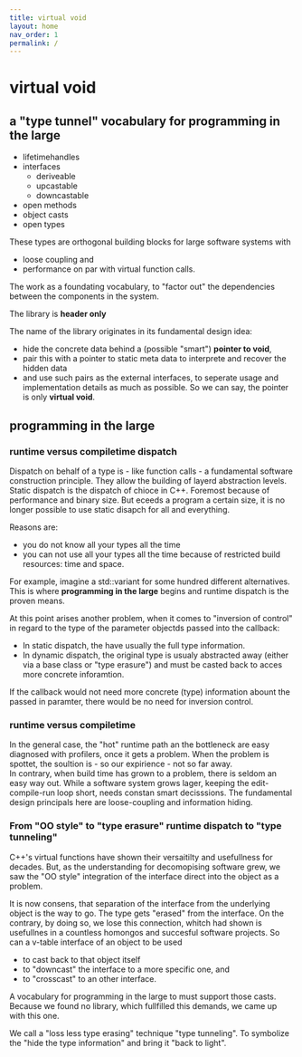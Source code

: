 ```yaml
---
title: virtual void
layout: home
nav_order: 1
permalink: /
---
```


# virtual void

## a "type tunnel" vocabulary for programming in the large
- lifetimehandles
- interfaces
  - deriveable
  - upcastable
  - downcastable
- open methods
- object casts
- open types


These types are orthogonal building blocks for large software systems with 
- loose coupling and
- performance on par with virtual function calls.

The work as a foundating vocabulary, to "factor out" the dependencies between the components in the system.  

The library is **header only** 

The name of the library originates in its fundamental design idea:
- hide the concrete data behind a (possible "smart") **pointer to void**,
- pair this with a pointer to static meta data to interprete and recover the hidden data
- and use such pairs as the external interfaces, to seperate usage and implementation details as much as possible. So we can say, the pointer is only **virtual void**. 

## programming in the large

### runtime versus compiletime dispatch

Dispatch on behalf of a type is - like function calls - a fundamental software construction principle. 
They allow the building of layerd abstraction levels.
Static dispatch is the dispatch of chioce in C++. Foremost because of performance and binary size.
But eceeds a program a certain size, it is no longer possible to use static disapch for all and everything. 

Reasons are:
- you do not know all your types all the time
- you can not use all your types all the time because of restricted build resources: time and space.

For example, imagine a std::variant for some hundred different alternatives.
This is where **programming in the large** begins and runtime dispatch is the proven means.

At this point arises another problem, when it comes to "inversion of control" in regard to the type of the parameter objectds passed into the callback:
- In static dispatch, the have usually the full type information.
- In dynamic dispatch, the original type is usualy abstracted away (either via a base class or "type erasure") and must be casted back to acces more concrete inforamtion.

If the callback would not need more concrete (type) information abount the passed in paramter, there would be no need for inversion control.

### runtime versus compiletime 

In the general case, the "hot" runtime path an the bottleneck are easy diagnosed with profilers, once it gets a problem.
When the problem is spottet, the soultion is - so our expirience - not so far away.  
In contrary, when build time has grown to a problem, there is seldom an easy way out. 
While a software system grows lager, keeping the edit-compile-run loop short, needs constan smart decisssions.
The fundamental design principals here are loose-coupling and information hiding.

### From "OO style" to "type erasure" runtime dispatch to "type tunneling"

C++'s virtual functions have shown their versaitilty and usefullness for decades.
But, as the understanding for decomopising software grew, we saw the "OO style" integration of the interface direct into the object as a problem.

It is now consens, that separation of the interface from the underlying object is the way to go. The type gets "erased" from the interface.
On the contrary, by doing so, we lose this connection, whitch had shown is usefullnes in a countless homongos and succesful software projects.
So can a v-table interface of an object to be used
- to cast back to that object itself
- to "downcast" the interface to a more specific one, and
- to "crosscast" to an other interface.

A vocabulary for programming in the large to must support those casts.
Because we found no library, which fullfilled this demands, we came up with this one.

We call a "loss less type erasing" technique "type tunneling".
To symbolize the "hide the type information" and bring it "back to light".



